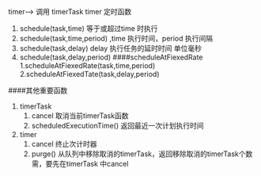 timer--> 调用 timerTask
timer 定时函数
1. schedule(task,time) 等于或超过time 时执行
2. schedule(task,time,period) ,time 执行时间，period 执行间隔
3. schedule(task,delay) delay 执行任务的延时时间 单位毫秒
4. schedule(task,delay,period) 
####scheduleAtFiexedRate
1.scheduleAtFiexedRate(task,time,period)
2.scheduleAtFiexedTate(task,delay,period)

####其他重要函数
1. timerTask
    1. cancel 取消当前timerTask函数
    2. scheduledExecutionTime() 返回最近一次计划执行时间
2. timer
    1. cancel 终止次计时器
    2. purge() 从队列中移除取消的timerTask，返回移除取消的timerTask个数需，要先在timerTask 中cancel
    
